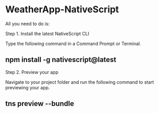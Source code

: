 # WeatherApp-NativeScript
All you need to do is:

Step 1. Install the latest NativeScript CLI

Type the following command in a Command Prompt or Terminal.


npm install -g nativescript@latest
----------------------------------

Step 2. Preview your app

Navigate to your project folder and run the following command to start previewing your app.


tns preview --bundle
----------------------------------
